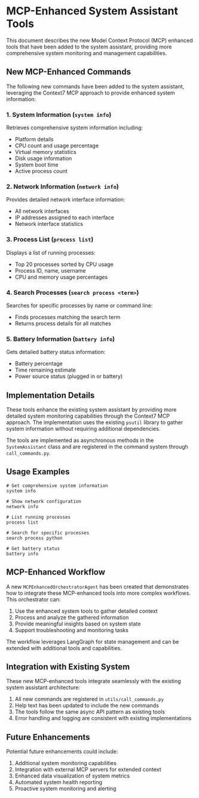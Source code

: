 # MCP-Enhanced System Assistant Tools

This document describes the new Model Context Protocol (MCP) enhanced tools that have been added to the system assistant, providing more comprehensive system monitoring and management capabilities.

## New MCP-Enhanced Commands

The following new commands have been added to the system assistant, leveraging the Context7 MCP approach to provide enhanced system information:

### 1. System Information (`system info`)
Retrieves comprehensive system information including:
- Platform details
- CPU count and usage percentage
- Virtual memory statistics
- Disk usage information
- System boot time
- Active process count

### 2. Network Information (`network info`)
Provides detailed network interface information:
- All network interfaces
- IP addresses assigned to each interface
- Network interface statistics

### 3. Process List (`process list`)
Displays a list of running processes:
- Top 20 processes sorted by CPU usage
- Process ID, name, username
- CPU and memory usage percentages

### 4. Search Processes (`search process <term>`)
Searches for specific processes by name or command line:
- Finds processes matching the search term
- Returns process details for all matches

### 5. Battery Information (`battery info`)
Gets detailed battery status information:
- Battery percentage
- Time remaining estimate
- Power source status (plugged in or battery)

## Implementation Details

These tools enhance the existing system assistant by providing more detailed system monitoring capabilities through the Context7 MCP approach. The implementation uses the existing `psutil` library to gather system information without requiring additional dependencies.

The tools are implemented as asynchronous methods in the `SystemAssistant` class and are registered in the command system through `call_commands.py`.

## Usage Examples

```
# Get comprehensive system information
system info

# Show network configuration
network info

# List running processes
process list

# Search for specific processes
search process python

# Get battery status
battery info
```

## MCP-Enhanced Workflow

A new `MCPEnhancedOrchestratorAgent` has been created that demonstrates how to integrate these MCP-enhanced tools into more complex workflows. This orchestrator can:

1. Use the enhanced system tools to gather detailed context
2. Process and analyze the gathered information
3. Provide meaningful insights based on system state
4. Support troubleshooting and monitoring tasks

The workflow leverages LangGraph for state management and can be extended with additional tools and capabilities.

## Integration with Existing System

These new MCP-enhanced tools integrate seamlessly with the existing system assistant architecture:

1. All new commands are registered in `utils/call_commands.py`
2. Help text has been updated to include the new commands
3. The tools follow the same async API pattern as existing tools
4. Error handling and logging are consistent with existing implementations

## Future Enhancements

Potential future enhancements could include:

1. Additional system monitoring capabilities
2. Integration with external MCP servers for extended context
3. Enhanced data visualization of system metrics
4. Automated system health reporting
5. Proactive system monitoring and alerting